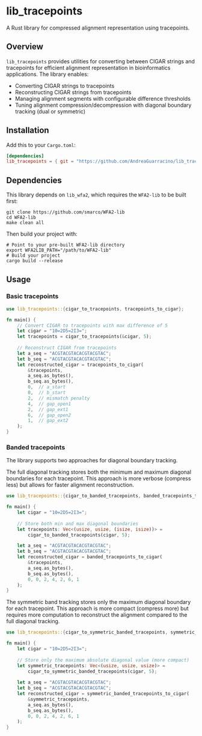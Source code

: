 # lib_tracepoints

A Rust library for compressed alignment representation using tracepoints.

## Overview

`lib_tracepoints` provides utilities for converting between CIGAR strings and tracepoints for efficient alignment representation in bioinformatics applications. The library enables:

- Converting CIGAR strings to tracepoints
- Reconstructing CIGAR strings from tracepoints
- Managing alignment segments with configurable difference thresholds
- Tuning alignment compression/decompression with diagonal boundary tracking (dual or symmetric)

## Installation

Add this to your `Cargo.toml`:

```toml
[dependencies]
lib_tracepoints = { git = "https://github.com/AndreaGuarracino/lib_tracepoints" }
```

## Dependencies

This library depends on `lib_wfa2`, which requires the `WFA2-lib` to be built first:

```shell
git clone https://github.com/smarco/WFA2-lib
cd WFA2-lib
make clean all
```

Then build your project with:

```shell
# Point to your pre-built WFA2-lib directory
export WFA2LIB_PATH="/path/to/WFA2-lib"
# Build your project
cargo build --release
```

## Usage

### Basic tracepoints

```rust
use lib_tracepoints::{cigar_to_tracepoints, tracepoints_to_cigar};

fn main() {
    // Convert CIGAR to tracepoints with max difference of 5
    let cigar = "10=2D5=2I3=";
    let tracepoints = cigar_to_tracepoints(&cigar, 5);
    
    // Reconstruct CIGAR from tracepoints
    let a_seq = "ACGTACGTACACGTACGTAC";
    let b_seq = "ACGTACGTACACGTACGTAC";
    let reconstructed_cigar = tracepoints_to_cigar(
        &tracepoints,
        a_seq.as_bytes(),
        b_seq.as_bytes(),
        0,  // a_start
        0,  // b_start
        2,  // mismatch penalty
        4,  // gap_open1
        2,  // gap_ext1
        6,  // gap_open2
        1,  // gap_ext2
    );
}
```

### Banded tracepoints

The library supports two approaches for diagonal boundary tracking.

The full diagonal tracking stores both the minimum and maximum diagonal boundaries for each tracepoint. This approach is more verbose (compress less) but allows for faster alignment reconstruction.

```rust
use lib_tracepoints::{cigar_to_banded_tracepoints, banded_tracepoints_to_cigar};

fn main() {
    let cigar = "10=2D5=2I3=";
    
    // Store both min and max diagonal boundaries
    let tracepoints: Vec<(usize, usize, (isize, isize))> = 
        cigar_to_banded_tracepoints(cigar, 5);

    let a_seq = "ACGTACGTACACGTACGTAC";
    let b_seq = "ACGTACGTACACGTACGTAC";
    let reconstructed_cigar = banded_tracepoints_to_cigar(
        &tracepoints,
        a_seq.as_bytes(),
        b_seq.as_bytes(),
        0, 0, 2, 4, 2, 6, 1
    );
}
```

The symmetric band tracking stores only the maximum diagonal boundary for each tracepoint. This approach is more compact (compress more) but requires more computation to reconstruct the alignment compared to the full diagonal tracking.

```rust
use lib_tracepoints::{cigar_to_symmetric_banded_tracepoints, symmetric_banded_tracepoints_to_cigar};

fn main() {
    let cigar = "10=2D5=2I3=";
    
    // Store only the maximum absolute diagonal value (more compact)
    let symmetric_tracepoints: Vec<(usize, usize, usize)> = 
        cigar_to_symmetric_banded_tracepoints(cigar, 5);
    
    let a_seq = "ACGTACGTACACGTACGTAC";
    let b_seq = "ACGTACGTACACGTACGTAC";
    let reconstructed_cigar = symmetric_banded_tracepoints_to_cigar(
        &symmetric_tracepoints,
        a_seq.as_bytes(),
        b_seq.as_bytes(),
        0, 0, 2, 4, 2, 6, 1
    );
}
```
